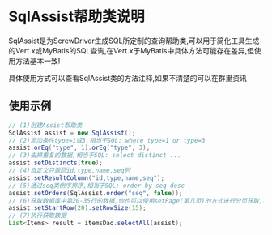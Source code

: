 # SqlAssist帮助类说明
SqlAssist是为ScrewDriver生成SQL所定制的查询帮助类,可以用于简化工具生成的Vert.x或MyBatis的SQL查询,在Vert.x于MyBatis中具体方法可能存在差异,但使用方法基本一致!

具体使用方式可以查看SqlAssist类的方法注释,如果不清楚的可以在群里资讯
## 使用示例
``` java
// (1)创建Assist帮助类
SqlAssist assist = new SqlAssist();
// (2)添加条件type=1或3,相当于SQL: where type=1 or type=3
assist.orEq("type", 1).orEq("type", 3);
// (3)去掉重复的数据,相当于SQL: select distinct ...
assist.setDistincts(true);
// (4)自定义只返回id,type,name,seq列
assist.setResultColumn("id,type,name,seq");
// (5)通过seq类倒序排序,相当于SQL: order by seq desc
assist.setOrders(SqlAssist.order("seq", false));
// (6)获取数据库中第20-35行的数据,你也可以使用setPage(第几页)的方式进行分页获取,相当于SQL: limit 20,15
assist.setStartRow(20).setRowSize(15);
// (7)执行获取数据
List<Items> result = itemsDao.selectAll(assist);
```





